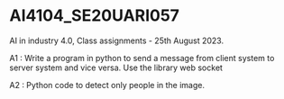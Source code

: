 # AI4104_SE20UARI057
AI in industry 4.0, Class assignments - 25th August 2023.

A1 : Write a program in python to send a message from client system to server system and vice versa.
Use the library web socket 

A2 : Python code to detect only people in the image. 
